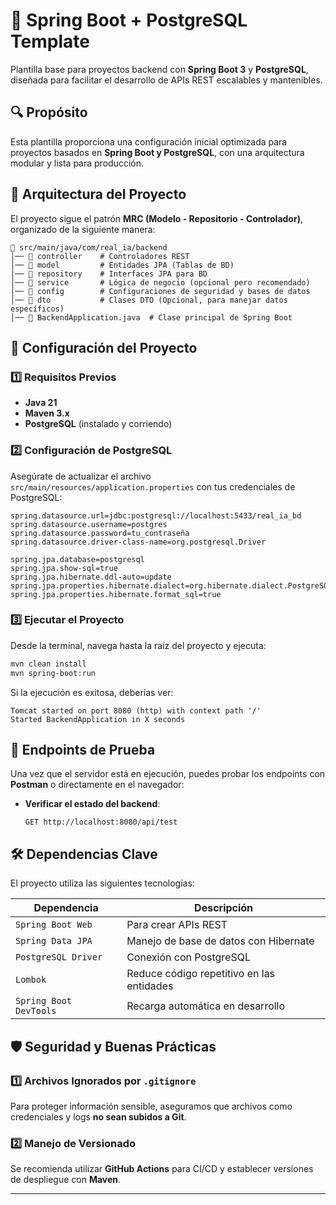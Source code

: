 # 📜 Spring Boot + PostgreSQL Template

Plantilla base para proyectos backend con **Spring Boot 3** y **PostgreSQL**, diseñada para facilitar el desarrollo de APIs REST escalables y mantenibles.

## 🔍 Propósito
Esta plantilla proporciona una configuración inicial optimizada para proyectos basados en **Spring Boot y PostgreSQL**, con una arquitectura modular y lista para producción.

## 📂 Arquitectura del Proyecto
El proyecto sigue el patrón **MRC (Modelo - Repositorio - Controlador)**, organizado de la siguiente manera:

```
📂 src/main/java/com/real_ia/backend
│── 📂 controller    # Controladores REST
│── 📂 model         # Entidades JPA (Tablas de BD)
│── 📂 repository    # Interfaces JPA para BD
│── 📂 service       # Lógica de negocio (opcional pero recomendado)
│── 📂 config        # Configuraciones de seguridad y bases de datos
│── 📂 dto           # Clases DTO (Opcional, para manejar datos específicos)
│── 📜 BackendApplication.java  # Clase principal de Spring Boot
```

## 🔧 Configuración del Proyecto

### 1️⃣ **Requisitos Previos**
- **Java 21**
- **Maven 3.x**
- **PostgreSQL** (instalado y corriendo)

### 2️⃣ **Configuración de PostgreSQL**
Asegúrate de actualizar el archivo `src/main/resources/application.properties` con tus credenciales de PostgreSQL:

```properties
spring.datasource.url=jdbc:postgresql://localhost:5433/real_ia_bd
spring.datasource.username=postgres
spring.datasource.password=tu_contraseña
spring.datasource.driver-class-name=org.postgresql.Driver

spring.jpa.database=postgresql
spring.jpa.show-sql=true
spring.jpa.hibernate.ddl-auto=update
spring.jpa.properties.hibernate.dialect=org.hibernate.dialect.PostgreSQLDialect
spring.jpa.properties.hibernate.format_sql=true
```

### 3️⃣ **Ejecutar el Proyecto**
Desde la terminal, navega hasta la raíz del proyecto y ejecuta:

```sh
mvn clean install
mvn spring-boot:run
```

Si la ejecución es exitosa, deberías ver:
```
Tomcat started on port 8080 (http) with context path '/'
Started BackendApplication in X seconds
```

## 📡 Endpoints de Prueba
Una vez que el servidor está en ejecución, puedes probar los endpoints con **Postman** o directamente en el navegador:

- **Verificar el estado del backend**:
  ```http
  GET http://localhost:8080/api/test
  ```

## 🛠 Dependencias Clave
El proyecto utiliza las siguientes tecnologías:

| Dependencia | Descripción |
|------------|-------------|
| `Spring Boot Web` | Para crear APIs REST |
| `Spring Data JPA` | Manejo de base de datos con Hibernate |
| `PostgreSQL Driver` | Conexión con PostgreSQL |
| `Lombok` | Reduce código repetitivo en las entidades |
| `Spring Boot DevTools` | Recarga automática en desarrollo |

## 🛡 Seguridad y Buenas Prácticas
### 1️⃣ **Archivos Ignorados por `.gitignore`**
Para proteger información sensible, aseguramos que archivos como credenciales y logs **no sean subidos a Git**.

### 2️⃣ **Manejo de Versionado**
Se recomienda utilizar **GitHub Actions** para CI/CD y establecer versiones de despliegue con **Maven**.

---

